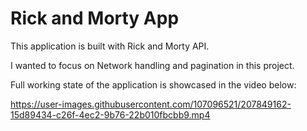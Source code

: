 
# Rick and Morty App

This application is built with Rick and Morty API.

I wanted to focus on Network handling and pagination in this project.

Full working state of the application is showcased in the video below:

https://user-images.githubusercontent.com/107096521/207849162-15d89434-c26f-4ec2-9b76-22b010fbcbb9.mp4
